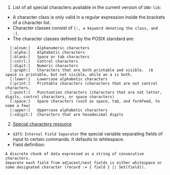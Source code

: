 1. List of all special characters available in the current version of `GNU-lib`:

- A character class is only valid in a regular expression inside the brackets of a character list.
- Character classes consist of `[:, a keyword denoting the class, and :]`.
- The character classes defined by the POSIX standard are:

```
  [:alnum:]   Alphanumeric characters
  [:alpha:]   Alphabetic characters
  [:blank:]   Space or tab characters
  [:cntrl:]   Control characters
  [:digit:]   Numeric characters
  [:graph:]   Characters that are both printable and visible.  (A space is printable, but not visible, while an a is both.
  [:lower:]   Lowercase alphabetic characters
  [:print:]   Printable characters (characters that are not control characters.
  [:punct:]   Punctuation characters (characters that are not letter, digits, control characters, or space characters)
  [:space:]   Space characters (such as space, tab, and formfeed, to name a few)
  [:upper:]   Uppercase alphabetic characters
  [:xdigit:]  Characters that are hexadecimal digits
```

2. [Special characters resource](https://tldp.org/LDP/abs/html/special-chars.html)

- `$IFS`: `Internal Field Separator` the special variable separating fields of input to certain commands. It defaults to whitespace.
- Field definition:

```
A discrete chunk of data expressed as a string of consecutive characters.
Separate each field from adjacent/next fields is either whitespace or some designated character (record := { field } || Set(field)).
```